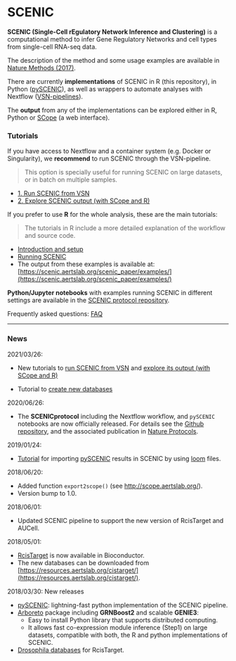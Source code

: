 
# SCENIC

**SCENIC (Single-Cell rEgulatory Network Inference and Clustering)** is a computational method to infer Gene Regulatory Networks and cell types from single-cell RNA-seq data. 

The description of the method and some usage examples are available in [Nature Methods (2017)](https://www.nature.com/articles/nmeth.4463).

There are currently **implementations** of SCENIC in R (this repository), in Python ([pySCENIC](https://github.com/aertslab/pySCENIC)), as well as wrappers to automate analyses with Nextflow ([VSN-pipelines](https://vsn-pipelines.readthedocs.io/en/latest/)).

The **output** from any of the implementations can be explored either in R, Python or [SCope](https://scope.aertslab.org) (a web interface).

### Tutorials

If you have access to Nextflow and a container system (e.g. Docker or Singularity), we **recommend** to run SCENIC through the VSN-pipeline. 
> This option is specially useful for running SCENIC on large datasets, or in batch on multiple samples. 

- [1. Run SCENIC from VSN](http://htmlpreview.github.io/?https://github.com/aertslab/SCENIC/blob/master/Tutorials_JupyterNotebooks/SCENIC_tutorial_1-RunningVSN.html) 
- [2. Explore SCENIC output (with SCope and R)](http://htmlpreview.github.io/?https://github.com/aertslab/SCENIC/blob/master/Tutorials_JupyterNotebooks/SCENIC_tutorial_2-ExploringOutput.html)

If you prefer to use **R** for the whole analysis, these are the main tutorials:
> The tutorials in R include a more detailed explanation of the workflow and source code. 
  - [Introduction and setup](http://htmlpreview.github.io/?https://github.com/aertslab/SCENIC/blob/master/inst/doc/SCENIC_Setup.html)
  - [Running SCENIC](http://htmlpreview.github.io/?https://github.com/aertslab/SCENIC/blob/master/inst/doc/SCENIC_Running.html)
  - The output from these examples is available at: [https://scenic.aertslab.org/scenic_paper/examples/](https://scenic.aertslab.org/scenic_paper/examples/)

**Python/Jupyter notebooks** with examples running SCENIC in different settings are available in the [SCENIC protocol repository](https://github.com/aertslab/SCENICprotocol/).

Frequently asked questions: [FAQ](https://github.com/aertslab/SCENIC/blob/master/vignettes/FAQ.md)

---

### News

2021/03/26:

- New tutorials to [run SCENIC from VSN](http://htmlpreview.github.io/?https://github.com/aertslab/SCENIC/blob/master/Tutorials_JupyterNotebooks/SCENIC_tutorial_1-RunningVSN.html) 
and [explore its output (with SCope and R)](http://htmlpreview.github.io/?https://github.com/aertslab/SCENIC/blob/master/Tutorials_JupyterNotebooks/SCENIC_tutorial_2-ExploringOutput.html)

- Tutorial to [create new databases](https://github.com/aertslab/create_cisTarget_databases)


2020/06/26:
- The **SCENICprotocol** including the Nextflow workflow, and `pySCENIC` notebooks are now officially released. For details see the [Github repository](https://github.com/aertslab/SCENICprotocol/), and the associated publication in [Nature Protocols](https://doi.org/10.1038/s41596-020-0336-2).

2019/01/24:
  - [Tutorial](https://rawcdn.githack.com/aertslab/SCENIC/0a4c96ed8d930edd8868f07428090f9dae264705/inst/doc/importing_pySCENIC.html)
    for importing [pySCENIC](http://pyscenic.readthedocs.io) results in SCENIC by using [loom](http://scope.aertslab.org/) files.

2018/06/20:
  - Added function `export2scope()` (see http://scope.aertslab.org/).
  - Version bump to 1.0.

2018/06/01:
  - Updated SCENIC pipeline to support the new version of RcisTarget and AUCell.

2018/05/01:
  - [RcisTarget](https://bioconductor.org/packages/RcisTarget) is now available in Bioconductor.
  - The new databases can be downloaded from [https://resources.aertslab.org/cistarget/](https://resources.aertslab.org/cistarget/). 

2018/03/30: New releases
  - [pySCENIC](https://pyscenic.readthedocs.io): lightning-fast python implementation of the SCENIC pipeline.
  - [Arboreto](https://arboreto.readthedocs.io) package including **GRNBoost2** and scalable **GENIE3**:
      - Easy to install Python library that supports distributed computing.
      - It allows fast co-expression module inference (Step1) on large datasets, compatible with both, the R and python implementations of SCENIC.
  - [Drosophila databases](https://resources.aertslab.org/cistarget/) for RcisTarget.
